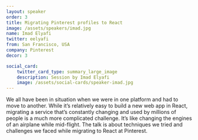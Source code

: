 ```yaml
---
layout: speaker
order: 3
title: Migrating Pinterest profiles to React
image: /assets/speakers/imad.jpg
name: Imad Elyafi
twitter: eelyafi
from: San Francisco, USA
company: Pinterest
decor: 3

social_card:
    twitter_card_type: summary_large_image
    description: Session by Imad Elyafi
    image: /assets/social-cards/speaker-imad.jpg
---
```


We all have been in situation when we were in one platform and had to move to another. While it’s relatively easy to build a new web app in React, migrating a service that’s constantly changing and used by millions of people is a much more complicated challenge. It’s like changing the engines of an airplane while mid-flight. The talk is about techniques we tried and challenges we faced while migrating to React at Pinterest.
